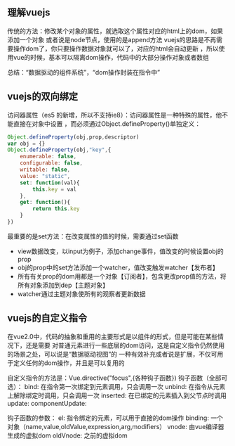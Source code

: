 ## 理解vuejs
传统的方法：修改某个对象的属性，就选取这个属性对应的html上的dom，如果添加一个对象
或者说是node节点，使用的是append方法
vuejs的思路是不再需要操作dom了，你只要操作数据对象就可以了，对应的html会自动更新
，所以使用vue的时候，基本可以隔离dom操作，代码中的大部分操作对象或者数组

总结：“数据驱动的组件系统”，“dom操作封装在指令中”

## vuejs的双向绑定
访问器属性（es5 的新增，所以不支持ie8）：访问器属性是一种特殊的属性，他不能直接在对象中设置
，而必须通过Object.defineProperty()单独定义：
```javascript
Object.defineProperty(obj,prop,descriptor)
var obj = {}
Object.defineProperty(obj,"key",{
    enumerable: false,
    configurable: false,
    writable: false,
    value: "static",
    set: function(val){
        this.key = val
    },
    get: function(){
        return this.key
    }
})
```
最重要的是set方法：在改变属性的值的时候，需要通过set函数

- view数据改变，以input为例子，添加change事件，值改变的时候设置obj的prop
- obj的prop中的set方法添加一个watcher，值改变触发watcher【发布者】
- 所有有关prop的dom用都是一个对象【订阅者】，包含更改prop值的方法，将所有对象添加到dep【主题对象】
- watcher通过主题对象使所有的观察者更新数据

## vuejs的自定义指令
在vue2.0中，代码的抽象和重用的主要形式是以组件的形式，但是可能在某些情况下，还是需要
对普通元素进行一些底层的dom访问，这是自定义指令仍然使用的场景之处，可以说是“数据驱动视图”的
一种有效补充或者说是扩展，不仅可用于定义任何的dom操作，并且是可以复用的

自定义指令的方法是：Vue.directive("focus",{各种钩子函数})
钩子函数（全部可选）：
bind: 在指令第一次绑定到元素调用，只会调用一次
unbind: 在指令从元素上解除绑定时调用，只会调用一次
inserted: 在已绑定的元素插入到父节点时调用
update:
componentUpdate:

钩子函数的参数：
el: 指令绑定的元素，可以用于直接的dom操作
binding: 一个对象（name,value,oldValue,expression,arg,modifiers）
vnode: 由vue编译器生成的虚拟dom
oldVnode: 之前的虚拟dom

